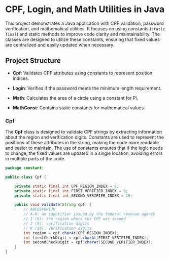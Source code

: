 # CPF, Login, and Math Utilities in Java

This project demonstrates a Java application with CPF validation, password verification, and mathematical utilities. It focuses on using constants (`static final`) and static methods to improve code clarity and maintainability. The classes are designed to utilize these constants, ensuring that fixed values are centralized and easily updated when necessary.

## Project Structure

- **Cpf**: Validates CPF attributes using constants to represent position indices.

- **Login**: Verifies if the password meets the minimum length requirement.

- **Math**: Calculates the area of a circle using a constant for Pi.

- **MathConst**: Contains static constants for mathematical values.

### Cpf

The **Cpf** class is designed to validate CPF strings by extracting information about the region and verification digits. Constants are used to represent the positions of these attributes in the string, making the code more readable and easier to maintain. The use of constants ensures that if the logic needs to change, the fixed values are updated in a single location, avoiding errors in multiple parts of the code.

```java
package constant;

public class Cpf {

    private static final int CPF_REGION_INDEX = 8;
    private static final int FIRST_VERIFIER_INDEX = 9;
    private static final int SECOND_VERIFIER_INDEX = 10;

    public void validate(String cpf) {
        // ABCDEFGHIJK
        // A-H: an identifier issued by the federal revenue agency
        // I (8): the region where the CPF was issued
        // J (9): verification digits
        // K (10): verification digits
        int region = cpf.charAt(CPF_REGION_INDEX);
        int firstCheckDigit = cpf.charAt(FIRST_VERIFIER_INDEX);
        int secondCheckDigit = cpf.charAt(SECOND_VERIFIER_INDEX);
    }
}
```